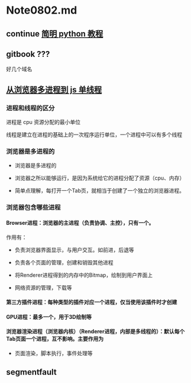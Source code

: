 # Note0802.md



## continue [简明 python 教程](https://bop.mol.uno/)


## gitbook ???

好几个域名


## [从浏览器多进程到 js 单线程](https://segmentfault.com/a/1190000012925872)

### 进程和线程的区分

进程是 cpu 资源分配的最小单位

线程是建立在进程的基础上的一次程序运行单位，一个进程中可以有多个线程


### 浏览器是多进程的

- 浏览器是多进程的

- 浏览器之所以能够运行，是因为系统给它的进程分配了资源（cpu、内存）

- 简单点理解，每打开一个Tab页，就相当于创建了一个独立的浏览器进程。

### 浏览器包含哪些进程

#### Browser进程：浏览器的主进程（负责协调、主控），只有一个。

作用有：

* 负责浏览器界面显示，与用户交互。如前进，后退等

* 负责各个页面的管理，创建和销毁其他进程

* 将Renderer进程得到的内存中的Bitmap，绘制到用户界面上

* 网络资源的管理，下载等

#### 第三方插件进程：每种类型的插件对应一个进程，仅当使用该插件时才创建

#### GPU进程：最多一个，用于3D绘制等
#### 浏览器渲染进程（浏览器内核）（Renderer进程，内部是多线程的）：默认每个Tab页面一个进程，互不影响。主要作用为

* 页面渲染，脚本执行，事件处理等


## segmentfault

